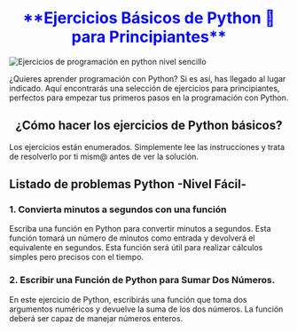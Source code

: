 <center><h1 style="color: blue">**Ejercicios Básicos de Python 🐍 para Principiantes**</h1></center>

<img src="https://images.pexels.com/photos/270348/pexels-photo-270348.jpeg?auto=compress&cs=tinysrgb&w=600"
     alt="Ejercicios de programación en python nivel sencillo">
<p>¿Quieres aprender programación con Python? Si es así, has llegado al lugar indicado. Aquí encontrarás una selección de ejercicios para principiantes, perfectos para empezar tus primeros pasos en la programación con Python.</p>

<center><h2>¿Cómo hacer los ejercicios de Python básicos?</h2></center>

<p>Los ejercicios están enumerados. Simplemente lee las instrucciones y trata de resolverlo por ti mism@ antes de ver la solución.</p>

<h2>Listado de problemas Python -Nivel Fácil-</h2>

<h3>1. Convierta minutos a segundos con una función</h3>

<p>Escriba una función en Python para convertir minutos a segundos. Esta función tomará un número de minutos como entrada y devolverá el equivalente en segundos. Esta función será útil para realizar cálculos simples pero precisos con el tiempo.</p>

<h3>2. Escribir una Función de Python para Sumar Dos Números.</h3>

<p>En este ejercicio de Python, escribirás una función que toma dos argumentos numéricos y devuelve la suma de los dos números. La función deberá ser capaz de manejar números enteros.</p>


<p></p>
<h3></h3>
